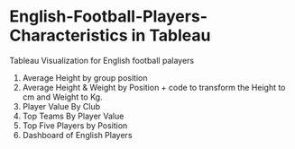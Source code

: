 # English-Football-Players-Characteristics in Tableau


Tableau Visualization for English football palayers

1. Average Height by group position
2. Average Height & Weight by Position + code to transform the Height to cm and Weight to Kg.
3. Player Value By Club
4. Top Teams By Player Value
5. Top Five Players by Position
6. Dashboard of English Players
